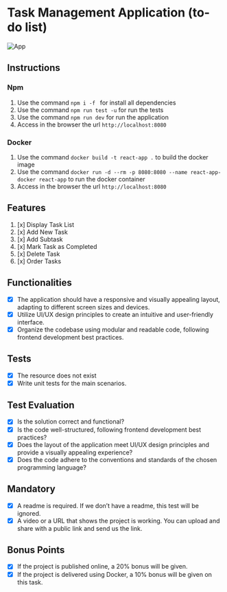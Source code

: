 # Task Management Application (to-do list)

![App](https://i.imgur.com/jDgjvXw.png)

## Instructions

### Npm

1. Use the command `npm i -f ` for install all dependencies
2. Use the command `npm run test -u` for run the tests
3. Use the command `npm run dev` for run the application
4. Access in the browser the url `http://localhost:8080`

### Docker

1. Use the command `docker build -t react-app .` to build the docker image
2. Use the command `docker run -d --rm -p 8080:8080 --name react-app-docker react-app` to run the docker container
3. Access in the browser the url `http://localhost:8080`

## Features

1. [x] Display Task List
2. [x] Add New Task
3. [x] Add Subtask
4. [x] Mark Task as Completed
5. [x] Delete Task
6. [x] Order Tasks

## Functionalities

- [x] The application should have a responsive and visually appealing layout, adapting to different screen sizes and devices.
- [x] Utilize UI/UX design principles to create an intuitive and user-friendly interface.
- [x] Organize the codebase using modular and readable code, following frontend development best practices.

## Tests

- [x] The resource does not exist
- [x] Write unit tests for the main scenarios.

## Test Evaluation

- [x] Is the solution correct and functional?
- [x] Is the code well-structured, following frontend development best practices?
- [x] Does the layout of the application meet UI/UX design principles and provide a visually appealing experience?
- [x] Does the code adhere to the conventions and standards of the chosen programming language?

## Mandatory

- [x] A readme is required. If we don’t have a readme, this test will be ignored.
- [x] A video or a URL that shows the project is working. You can upload and share with a public link and send us the link.

## Bonus Points

- [x] If the project is published online, a 20% bonus will be given.
- [x] If the project is delivered using Docker, a 10% bonus will be given on this task.
